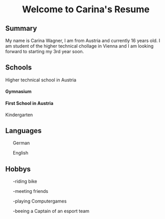 <head><h1 align="center">Welcome to Carina's Resume</h1></head>
<body>
<p> </p>
<p> </p>
<h2> Summary</h2>
<p>My name is Carina Wagner, I am from Austria and currently 16 years old. I am student of the higher technical chollage in Vienna and I am looking forward to starting my 3rd year soon.</p>
  <h2>Schools</h2>
<p> Higher technical school in Austria</p>
<p> <h4>Gymnasium</h4></p>
<p> <h4>First School in Austria</h4></p>
<p> Kindergarten</p>
<h2> Languages</h2>
<ul>German</ul>
<ul>English</ul>
<h2>Hobbys</h2>
<ol>-riding bike</ol>
<ol>-meeting friends</ol>
<ol>-playing Computergames</ol>
<ol>-beeing a Captain of an esport team</ol>
<link>
</body>
